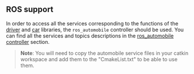 ## ROS support

In order to access all the services corresponding to the functions of the
[driver](driver-library.md) and [car](car-library.md) libraries, the
`ros_automobile` controller should be used. You can find all the services and
topics descriptions in the [ros\_automobile
controller](ros_automobile-controller.md) section.

> **Note**:
You will need to copy the automobile service files in your catkin workspace and
add them to the "CmakeList.txt" to be able to use them.
